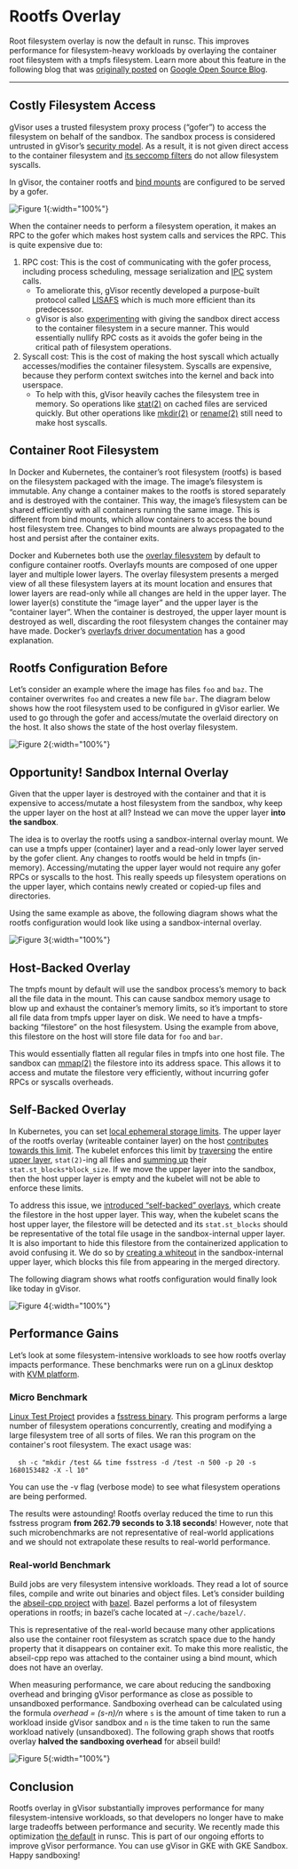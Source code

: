 # Rootfs Overlay

Root filesystem overlay is now the default in runsc. This improves performance
for filesystem-heavy workloads by overlaying the container root filesystem with
a tmpfs filesystem. Learn more about this feature in the following blog that was
[originally posted](https://opensource.googleblog.com/2023/04/gvisor-improves-performance-with-root-filesystem-overlay.html)
on [Google Open Source Blog](https://opensource.googleblog.com/).

--------------------------------------------------------------------------------

## Costly Filesystem Access

gVisor uses a trusted filesystem proxy process (“gofer”) to access the
filesystem on behalf of the sandbox. The sandbox process is considered untrusted
in gVisor’s
[security model](https://gvisor.dev/docs/architecture_guide/security/). As a
result, it is not given direct access to the container filesystem and
[its seccomp filters](https://github.com/google/gvisor/tree/master/runsc/boot/filter)
do not allow filesystem syscalls.

In gVisor, the container rootfs and
[bind mounts](https://docs.docker.com/storage/bind-mounts/#) are configured to
be served by a gofer.

![Figure 1](/assets/images/2023-05-08-rootfs-overlay-gofer-diagram.svg "Gofer process diagram."){:width="100%"}

When the container needs to perform a filesystem operation, it makes an RPC to
the gofer which makes host system calls and services the RPC. This is quite
expensive due to:

1.  RPC cost: This is the cost of communicating with the gofer process,
    including process scheduling, message serialization and
    [IPC](https://en.wikipedia.org/wiki/Inter-process_communication) system
    calls.
    *   To ameliorate this, gVisor recently developed a purpose-built protocol
        called [LISAFS](https://github.com/google/gvisor/tree/master/pkg/lisafs)
        which is much more efficient than its predecessor.
    *   gVisor is also
        [experimenting](https://groups.google.com/g/gvisor-users/c/v-ODHzCrIjE)
        with giving the sandbox direct access to the container filesystem in a
        secure manner. This would essentially nullify RPC costs as it avoids the
        gofer being in the critical path of filesystem operations.
2.  Syscall cost: This is the cost of making the host syscall which actually
    accesses/modifies the container filesystem. Syscalls are expensive, because
    they perform context switches into the kernel and back into userspace.
    *   To help with this, gVisor heavily caches the filesystem tree in memory.
        So operations like
        [stat(2)](https://man7.org/linux/man-pages/man2/lstat.2.html) on cached
        files are serviced quickly. But other operations like
        [mkdir(2)](https://man7.org/linux/man-pages/man2/mkdir.2.html) or
        [rename(2)](https://man7.org/linux/man-pages/man2/rename.2.html) still
        need to make host syscalls.

## Container Root Filesystem

In Docker and Kubernetes, the container’s root filesystem (rootfs) is based on
the filesystem packaged with the image. The image’s filesystem is immutable. Any
change a container makes to the rootfs is stored separately and is destroyed
with the container. This way, the image’s filesystem can be shared efficiently
with all containers running the same image. This is different from bind mounts,
which allow containers to access the bound host filesystem tree. Changes to bind
mounts are always propagated to the host and persist after the container exits.

Docker and Kubernetes both use the
[overlay filesystem](https://docs.kernel.org/filesystems/overlayfs.html) by
default to configure container rootfs. Overlayfs mounts are composed of one
upper layer and multiple lower layers. The overlay filesystem presents a merged
view of all these filesystem layers at its mount location and ensures that lower
layers are read-only while all changes are held in the upper layer. The lower
layer(s) constitute the “image layer” and the upper layer is the “container
layer”. When the container is destroyed, the upper layer mount is destroyed as
well, discarding the root filesystem changes the container may have made.
Docker’s
[overlayfs driver documentation](https://docs.docker.com/storage/storagedriver/overlayfs-driver/#how-the-overlay2-driver-works)
has a good explanation.

## Rootfs Configuration Before

Let’s consider an example where the image has files `foo` and `baz`. The
container overwrites `foo` and creates a new file `bar`. The diagram below shows
how the root filesystem used to be configured in gVisor earlier. We used to go
through the gofer and access/mutate the overlaid directory on the host. It also
shows the state of the host overlay filesystem.

![Figure 2](/assets/images/2023-05-08-rootfs-overlay-before.svg "Rootfs state before."){:width="100%"}

## Opportunity! Sandbox Internal Overlay

Given that the upper layer is destroyed with the container and that it is
expensive to access/mutate a host filesystem from the sandbox, why keep the
upper layer on the host at all? Instead we can move the upper layer **into the
sandbox**.

The idea is to overlay the rootfs using a sandbox-internal overlay mount. We can
use a tmpfs upper (container) layer and a read-only lower layer served by the
gofer client. Any changes to rootfs would be held in tmpfs (in-memory).
Accessing/mutating the upper layer would not require any gofer RPCs or syscalls
to the host. This really speeds up filesystem operations on the upper layer,
which contains newly created or copied-up files and directories.

Using the same example as above, the following diagram shows what the rootfs
configuration would look like using a sandbox-internal overlay.

![Figure 3](/assets/images/2023-05-08-rootfs-overlay-memory.svg "Memory-backed rootfs overlay."){:width="100%"}

## Host-Backed Overlay

The tmpfs mount by default will use the sandbox process’s memory to back all the
file data in the mount. This can cause sandbox memory usage to blow up and
exhaust the container’s memory limits, so it’s important to store all file data
from tmpfs upper layer on disk. We need to have a tmpfs-backing “filestore” on
the host filesystem. Using the example from above, this filestore on the host
will store file data for `foo` and `bar`.

This would essentially flatten all regular files in tmpfs into one host file.
The sandbox can [mmap(2)](https://man7.org/linux/man-pages/man2/mmap.2.html) the
filestore into its address space. This allows it to access and mutate the
filestore very efficiently, without incurring gofer RPCs or syscalls overheads.

## Self-Backed Overlay

In Kubernetes, you can set
[local ephemeral storage limits](https://kubernetes.io/docs/concepts/configuration/manage-resources-containers/#setting-requests-and-limits-for-local-ephemeral-storage).
The upper layer of the rootfs overlay (writeable container layer) on the host
[contributes towards this limit](https://kubernetes.io/docs/concepts/configuration/manage-resources-containers/#resource-emphemeralstorage-consumption).
The kubelet enforces this limit by
[traversing](https://github.com/containerd/containerd/blob/bbcfbf2189f15c9e9e2ce0775c3caf2e8642274c/vendor/github.com/containerd/continuity/fs/du_unix.go#L57-L58)
the entire
[upper layer](https://github.com/containerd/containerd/blob/bbcfbf2189f15c9e9e2ce0775c3caf2e8642274c/snapshots/overlay/overlay.go#L189-L190),
`stat(2)`-ing all files and
[summing up](https://github.com/containerd/containerd/blob/bbcfbf2189f15c9e9e2ce0775c3caf2e8642274c/vendor/github.com/containerd/continuity/fs/du_unix.go#L69-L74)
their `stat.st_blocks*block_size`. If we move the upper layer into the sandbox,
then the host upper layer is empty and the kubelet will not be able to enforce
these limits.

To address this issue, we
[introduced “self-backed” overlays](https://github.com/google/gvisor/commit/a53b22ad5283b00b766178eff847c3193c1293b7),
which create the filestore in the host upper layer. This way, when the kubelet
scans the host upper layer, the filestore will be detected and its
`stat.st_blocks` should be representative of the total file usage in the
sandbox-internal upper layer. It is also important to hide this filestore from
the containerized application to avoid confusing it. We do so by
[creating a whiteout](https://github.com/google/gvisor/commit/09459b203a532c24fbb76cc88484d533356b8b91)
in the sandbox-internal upper layer, which blocks this file from appearing in
the merged directory.

The following diagram shows what rootfs configuration would finally look like
today in gVisor.

![Figure 4](/assets/images/2023-05-08-rootfs-overlay-self.svg "Self-backed rootfs overlay."){:width="100%"}

## Performance Gains

Let’s look at some filesystem-intensive workloads to see how rootfs overlay
impacts performance. These benchmarks were run on a gLinux desktop with
[KVM platform](https://gvisor.dev/docs/architecture_guide/platforms/#kvm).

### Micro Benchmark

[Linux Test Project](https://linux-test-project.github.io/) provides a
[fsstress binary](https://github.com/linux-test-project/ltp/tree/master/testcases/kernel/fs/fsstress).
This program performs a large number of filesystem operations concurrently,
creating and modifying a large filesystem tree of all sorts of files. We ran
this program on the container's root filesystem. The exact usage was:

&nbsp;&nbsp;&nbsp;&nbsp;`sh -c "mkdir /test && time fsstress -d /test -n 500 -p
20 -s 1680153482 -X -l 10"`

You can use the -v flag (verbose mode) to see what filesystem operations are
being performed.

The results were astounding! Rootfs overlay reduced the time to run this
fsstress program **from 262.79 seconds to 3.18 seconds**! However, note that
such microbenchmarks are not representative of real-world applications and we
should not extrapolate these results to real-world performance.

### Real-world Benchmark

Build jobs are very filesystem intensive workloads. They read a lot of source
files, compile and write out binaries and object files. Let’s consider building
the [abseil-cpp project](https://github.com/abseil/abseil-cpp) with
[bazel](https://bazel.build/). Bazel performs a lot of filesystem operations in
rootfs; in bazel’s cache located at `~/.cache/bazel/`.

This is representative of the real-world because many other applications also
use the container root filesystem as scratch space due to the handy property
that it disappears on container exit. To make this more realistic, the
abseil-cpp repo was attached to the container using a bind mount, which does not
have an overlay.

When measuring performance, we care about reducing the sandboxing overhead and
bringing gVisor performance as close as possible to unsandboxed performance.
Sandboxing overhead can be calculated using the formula *overhead = (s-n)/n*
where `s` is the amount of time taken to run a workload inside gVisor sandbox
and `n` is the time taken to run the same workload natively (unsandboxed). The
following graph shows that rootfs overlay **halved the sandboxing overhead** for
abseil build!

![Figure 5](/assets/images/2023-05-08-rootfs-overlay-benchmark-result.svg "Sandbox Overhead: rootfs overlay vs no overlay."){:width="100%"}

## Conclusion

Rootfs overlay in gVisor substantially improves performance for many
filesystem-intensive workloads, so that developers no longer have to make large
tradeoffs between performance and security. We recently made this optimization
[the default](https://github.com/google/gvisor/commit/38750cdedcce19a3039da10e515f5852565d2c7e)
in runsc. This is part of our ongoing efforts to improve gVisor performance. You
can use gVisor in GKE with GKE Sandbox. Happy sandboxing!
